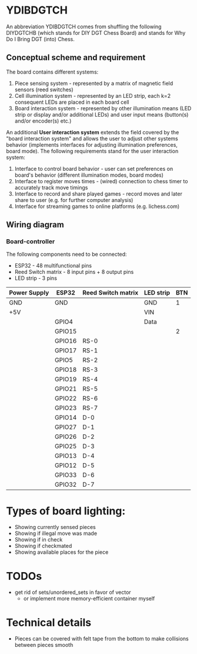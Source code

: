 # YDIBDGTCH

An abbreviation YDIBDGTCH comes from shuffling the following DIYDGTCHB (which stands for DIY DGT Chess Board) and stands for Why Do I Bring DGT (into) Chess.

## Conceptual scheme and requirement

The board contains different systems:

1. Piece sensing system - represented by a matrix of magnetic field sensors (reed switches)
2. Cell illumination system - represented by an LED strip, each k=2 consequent LEDs are placed in each board cell
3. Board interaction system - represented by other illumination means (LED strip or display and/or additional LEDs) and user input means (button(s) and/or encoder(s) etc.)

An additional __User interaction system__ extends the field covered by the "board interaction system" and allows the user to adjust other systems behavior (implements interfaces for adjusting illumination preferences, board mode). The following requirements stand for the user interaction system:

1. Interface to control board behavior - user can set preferences on board's behavior (different illumination modes, board modes)
2. Interface to register moves times - (wired) connection to chess timer to accurately track move timings
3. Interface to record and share played games - record moves and later share to user (e.g. for further computer analysis)
4. Interface for streaming games to online platforms (e.g. lichess.com)

## Wiring diagram

### Board-controller

The following components need to be connected:

- ESP32 - 48 multifunctional pins
- Reed Switch matrix - 8 input pins + 8 output pins
- LED strip - 3 pins

| Power Supply | ESP32  | Reed Switch matrix | LED strip | BTN |
|--------------|--------|--------------------|-----------|-----|
| GND          | GND    |                    | GND       | 1   |
| +5V          |        |                    | VIN       |     |
|              | GPIO4  |                    | Data      |     |
|              | GPIO15 |                    |           | 2   |
|              | GPIO16 | RS-0               |           |     |
|              | GPIO17 | RS-1               |           |     |
|              | GPIO5  | RS-2               |           |     |
|              | GPIO18 | RS-3               |           |     |
|              | GPIO19 | RS-4               |           |     |
|              | GPIO21 | RS-5               |           |     |
|              | GPIO22 | RS-6               |           |     |
|              | GPIO23 | RS-7               |           |     |
|              | GPIO14 | D-0                |           |     |
|              | GPIO27 | D-1                |           |     |
|              | GPIO26 | D-2                |           |     |
|              | GPIO25 | D-3                |           |     |
|              | GPIO13 | D-4                |           |     |
|              | GPIO12 | D-5                |           |     |
|              | GPIO33 | D-6                |           |     |
|              | GPIO32 | D-7                |           |     |

# Types of board lighting:

- Showing currently sensed pieces
- Showing if illegal move was made
- Showing if in check
- Showing if checkmated
- Showing available places for the piece

# TODOs
- get rid of sets/unordered_sets in favor of vector
	- or implement more memory-efficient container myself

# Technical details
- Pieces can be covered with felt tape from the bottom to make collisions between pieces smooth